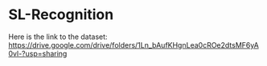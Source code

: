# SL-Recognition

Here is the link to the dataset:
https://drive.google.com/drive/folders/1Ln_bAufKHgnLea0cROe2dtsMF6yA0vl-?usp=sharing

